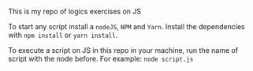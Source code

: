 This is my repo of logics exercises on JS

To start any script install a `nodeJS`, `NPM` and `Yarn`.
Install the dependencies with `npm install` or `yarn install`.

To execute a script on JS in this repo in your machine, run the name of script with the node before.
For example: `node script.js`